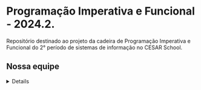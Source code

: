 # Programação Imperativa e Funcional - 2024.2.
Repositório destinado ao projeto da cadeira de Programação Imperativa e Funcional do 2° período de sistemas de informação no CESAR School.

## Nossa equipe
<details>
  - Maria Luisa Albuquerque (@malualbuquerqueb)
  - Bruno Oliveira (@Bruno-of)
  - Pedro Augusto Calazans (@pedroooojh)
  - Luis Filipe Brigido (@LFilipeTeles)
</details>
